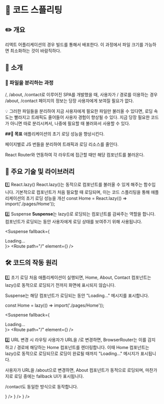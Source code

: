 # 🚀 코드 스플리팅

## ✏️ 개요

리액트 어플리케이션의 경우 빌드를 통해서 배포한다. 이 과정에서 파일 크기를 가능하면 최소화하는 것이 바람직하다.

## 📌 소개

### 🔧 파일을 분리하는 과정

/, /about, /contact로 이루어진 SPA를 개발했을 때, 사용자가 / 경로를 이용하는 경우 /about, /contact 페이지의 정보는 당장 사용자에게 보여질 필요가 없다.

💡 그러한 파일들을 분리하여 지금 사용자에게 필요한 파일만 불러올 수 있다면, 로딩 속도는 빨라지고 트래픽도 줄어들어 사용자 경험이 향상될 수 있다.
지금 당장 필요한 코드가 아니면 따로 분리시켜서, 나중에 필요할 때 불러와서 사용할 수 있다.

**##🎯 목표**
애플리케이션의 초기 로딩 성능을 향상시킨다.

페이지별로 JS 번들을 분리하여 트래픽과 로딩 리소스를 줄인다.

React Router와 연동하여 각 라우트에 접근할 때만 해당 컴포넌트를 불러온다.

## 📂 주요 기술 및 라이브러리

1️⃣ React.lazy()
React.lazy()는 동적으로 컴포넌트를 불러올 수 있게 해주는 함수입니다.
기본적으로 컴포넌트가 처음 필요할 때 로딩되며, 이는 코드 스플리팅을 통해 애플리케이션의 초기 로딩 성능을 개선
const Home = React.lazy(() => import('./pages/Home'));

2️⃣ Suspense
**Suspense**는 lazy()로 로딩되는 컴포넌트를 감싸주는 역할을 합니다.
컴포넌트가 로딩되는 동안 사용자에게 로딩 상태를 보여주기 위해 사용됩니다.

<Suspense fallback={<div>Loading...</div>}>
<Routes>
<Route path="/" element={<Home />} />
</Routes>
</Suspense>

## 🛠️ 코드의 작동 원리

1️⃣ 초기 로딩
처음 애플리케이션이 실행되면, Home, About, Contact 컴포넌트는 lazy()로 동적으로 로딩되기 전까지 화면에 표시되지 않습니다.

Suspense는 해당 컴포넌트가 로딩되는 동안 "Loading..." 메시지를 표시합니다.

const Home = lazy(() => import('./pages/Home'));

<Suspense fallback={<div>Loading...</div>}>
<Routes>
<Route path="/" element={<Home />} />
</Routes>
</Suspense>

2️⃣ URL 변경 시 라우팅
사용자가 URL을 /로 변경하면, BrowserRouter는 이를 감지하고 / 경로에 해당하는 Home 컴포넌트를 렌더링합니다. 이때 Home 컴포넌트는 lazy()로 동적으로 로딩되므로 로딩이 완료될 때까지 "Loading..." 메시지가 표시됩니다.

사용자가 URL을 /about으로 변경하면, About 컴포넌트가 동적으로 로딩되며, 마찬가지로 로딩 중에는 fallback UI가 표시됩니다.

/contact도 동일한 방식으로 동작합니다.

<Routes>
  <Route path="/" element={<Home />} />
  <Route path="/about" element={<About />} />
  <Route path="/contact" element={<Contact />} />
</Routes>
